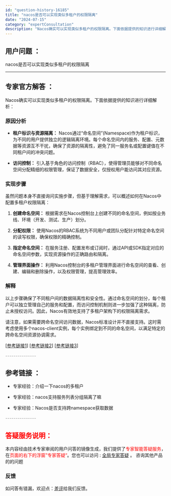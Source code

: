 ```yaml
---
id: "question-history-16185"
title: "nacos是否可以实现类似多租户的权限隔离"
date: "2024-07-15"
category: "expertConsultation"
description: "Nacos确实可以实现类似多租户的权限隔离。下面依据提供的知识进行详细解析：### 原因分析- **租户标识与资源隔离：** Nacos通过“命名空间”(Namespace)作为租户标识，为不同的用户提供独立的逻辑隔离环境。每个命名空间内的服务、配置、元数据等资源互不干扰，确保了资源的隔离性，避免了"
---
```


## 用户问题 ： 
 nacos是否可以实现类似多租户的权限隔离  

---------------
## 专家官方解答 ：

Nacos确实可以实现类似多租户的权限隔离。下面依据提供的知识进行详细解析：

### 原因分析
- **租户标识与资源隔离：** Nacos通过“命名空间”(Namespace)作为租户标识，为不同的用户提供独立的逻辑隔离环境。每个命名空间内的服务、配置、元数据等资源互不干扰，确保了资源的隔离性，避免了同一服务名或配置键值在不同租户间的冲突问题。
  
- **访问控制：** 引入基于角色的访问控制（RBAC），使得管理员能够对不同命名空间分配精细的权限管理，保证了数据安全，仅授权用户能访问其对应资源。

### 实现步骤
虽然问题本身不直接询问实施步骤，但基于理解需求，可以概述如何在Nacos中配置多租户权限隔离：
1. **创建命名空间：** 根据需求在Nacos控制台上创建不同的命名空间，例如按业务线、环境（开发、测试、生产）划分。
   
2. **分配权限：** 使用Nacos的RBAC系统为不同用户或团队分配针对特定命名空间的读写权限，确保权限的精确控制。
   
3. **指定命名空间：** 在服务注册、配置发布或订阅时，通过API或SDK指定对应的命名空间参数，实现资源操作的正确路由和隔离。
   
4. **管理界面操作：** 利用Nacos控制台的多租户管理界面进行命名空间的查看、创建、编辑和删除操作，以及权限管理，提高管理效率。

### 解释
以上步骤确保了不同租户间的数据隔离性和安全性。通过命名空间的划分，每个租户可以独立管理自己的服务和配置，而访问控制机制则进一步加强了这种隔离，防止未授权访问。因此，Nacos有效地支持了多租户架构下的权限隔离需求。

请注意，如果需要跨命名空间访问数据，Nacos标准设计并不直接支持。这时需考虑使用多个nacos-client实例，每个实例绑定到不同的命名空间，以满足特定的跨命名空间资源协调需求。

[[参考链接1](#CLTOk)]
[[参考链接2](#mkaXF)]
[[参考链接3](#)]


<font color="#949494">---------------</font> 


## 参考链接 ：

* 专家经验：介绍一下nacos的多租户 
 
 * 专家经验：nacos支持服务列表分组隔离了嘛 
 
 * 专家经验：Nacos是否支持跨namespace获取数据 


 <font color="#949494">---------------</font> 
 


## <font color="#FF0000">答疑服务说明：</font> 

本内容经由技术专家审阅的用户问答的镜像生成，我们提供了<font color="#FF0000">专家智能答疑服务</font>，在<font color="#FF0000">页面的右下的浮窗”专家答疑“</font>。您也可以访问 : [全局专家答疑](https://answer.opensource.alibaba.com/docs/intro) 。 咨询其他产品的的问题

### 反馈
如问答有错漏，欢迎点：[差评](https://ai.nacos.io/user/feedbackByEnhancerGradePOJOID?enhancerGradePOJOId=16195)给我们反馈。
